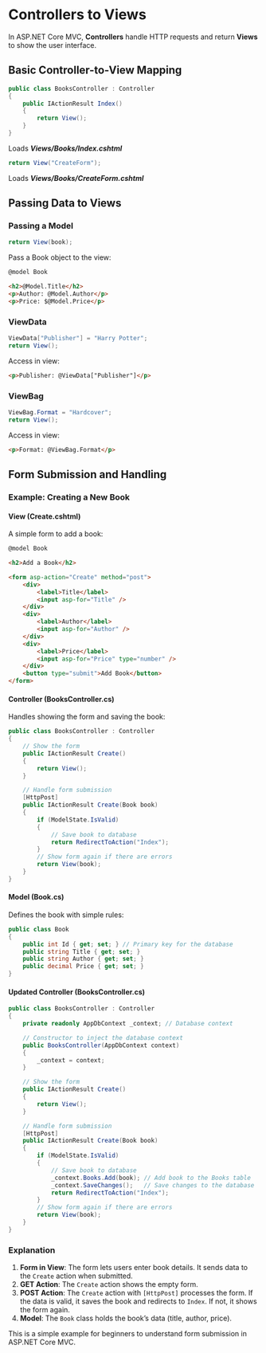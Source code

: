 # Controllers to Views
In ASP.NET Core MVC, **Controllers** handle HTTP requests and return **Views** to show the user interface.

## Basic Controller-to-View Mapping
```csharp
public class BooksController : Controller
{
    public IActionResult Index()
    {
        return View();
    }
}
```
Loads ***Views/Books/Index.cshtml***

```csharp
return View("CreateForm");
```
Loads ***Views/Books/CreateForm.cshtml***

## Passing Data to Views
### Passing a Model
```csharp
return View(book);
```
Pass a Book object to the view:
```html
@model Book

<h2>@Model.Title</h2>
<p>Author: @Model.Author</p>
<p>Price: $@Model.Price</p>
```

### ViewData
```csharp
ViewData["Publisher"] = "Harry Potter";
return View();
```
Access in view:
```html
<p>Publisher: @ViewData["Publisher"]</p>
```

### ViewBag
```csharp
ViewBag.Format = "Hardcover";
return View();
```
Access in view:
```html
<p>Format: @ViewBag.Format</p>
```

## Form Submission and Handling
### Example: Creating a New Book
#### View (Create.cshtml)
A simple form to add a book:
```html
@model Book

<h2>Add a Book</h2>

<form asp-action="Create" method="post">
    <div>
        <label>Title</label>
        <input asp-for="Title" />
    </div>
    <div>
        <label>Author</label>
        <input asp-for="Author" />
    </div>
    <div>
        <label>Price</label>
        <input asp-for="Price" type="number" />
    </div>
    <button type="submit">Add Book</button>
</form>
```

#### Controller (BooksController.cs)
Handles showing the form and saving the book:
```csharp
public class BooksController : Controller
{
    // Show the form
    public IActionResult Create()
    {
        return View();
    }

    // Handle form submission
    [HttpPost]
    public IActionResult Create(Book book)
    {
        if (ModelState.IsValid)
        {
            // Save book to database
            return RedirectToAction("Index");
        }
        // Show form again if there are errors
        return View(book);
    }
}
```


#### Model (Book.cs)
Defines the book with simple rules:
```csharp
public class Book
{
    public int Id { get; set; } // Primary key for the database
    public string Title { get; set; }
    public string Author { get; set; }
    public decimal Price { get; set; }
}
```

#### Updated Controller (BooksController.cs)
```csharp
public class BooksController : Controller
{
    private readonly AppDbContext _context; // Database context

    // Constructor to inject the database context
    public BooksController(AppDbContext context)
    {
        _context = context;
    }

    // Show the form
    public IActionResult Create()
    {
        return View();
    }

    // Handle form submission
    [HttpPost]
    public IActionResult Create(Book book)
    {
        if (ModelState.IsValid)
        {
            // Save book to database
            _context.Books.Add(book); // Add book to the Books table
            _context.SaveChanges();   // Save changes to the database
            return RedirectToAction("Index");
        }
        // Show form again if there are errors
        return View(book);
    }
}
```

### Explanation
1. **Form in View**: The form lets users enter book details. It sends data to the `Create` action when submitted.
2. **GET Action**: The `Create` action shows the empty form.
3. **POST Action**: The `Create` action with `[HttpPost]` processes the form. If the data is valid, it saves the book and redirects to `Index`. If not, it shows the form again.
4. **Model**: The `Book` class holds the book’s data (title, author, price).

This is a simple example for beginners to understand form submission in ASP.NET Core MVC.